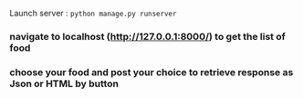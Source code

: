 Launch server : `python manage.py runserver`

### navigate to localhost (http://127.0.0.1:8000/) to get the list of food

### choose your food and post your choice to retrieve response as Json or HTML by button
